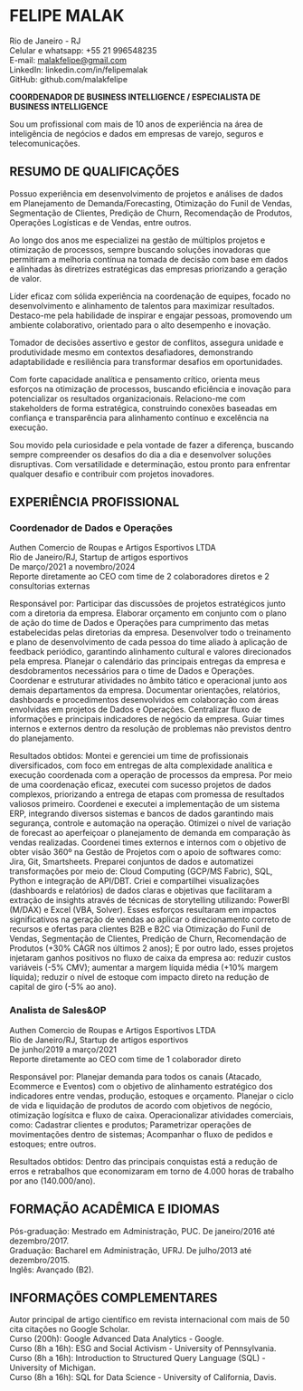 # FELIPE MALAK

Rio de Janeiro - RJ\
Celular e whatsapp: +55 21 996548235\
E-mail: malakfelipe@gmail.com\
LinkedIn: linkedin.com/in/felipemalak\
GitHub: github.com/malakfelipe

**COORDENADOR DE BUSINESS INTELLIGENCE / ESPECIALISTA DE BUSINESS INTELLIGENCE**

Sou um profissional com mais de 10 anos de experiência na área de inteligência de negócios e dados em empresas de varejo, seguros e telecomunicações.

## RESUMO DE QUALIFICAÇÕES

Possuo experiência em desenvolvimento de projetos e análises de dados em Planejamento de Demanda/Forecasting, Otimização do Funil de Vendas, Segmentação de Clientes, Predição de Churn, Recomendação de Produtos, Operações Logísticas e de Vendas, entre outros.

Ao longo dos anos me especializei na gestão de múltiplos projetos e otimização de processos, sempre buscando soluções inovadoras que permitiram a melhoria contínua na tomada de decisão com base em dados e alinhadas às diretrizes estratégicas das empresas priorizando a geração de valor.

Líder eficaz com sólida experiência na coordenação de equipes, focado no desenvolvimento e alinhamento de talentos para maximizar resultados. Destaco-me pela habilidade de inspirar e engajar pessoas, promovendo um ambiente colaborativo, orientado para o alto desempenho e inovação.

Tomador de decisões assertivo e gestor de conflitos, assegura unidade e produtividade mesmo em contextos desafiadores, demonstrando adaptabilidade e resiliência para transformar desafios em oportunidades.

Com forte capacidade analítica e pensamento crítico, orienta meus esforços na otimização de processos, buscando eficiência e inovação para potencializar os resultados organizacionais. Relaciono-me com stakeholders de forma estratégica, construindo conexões baseadas em confiança e transparência para alinhamento contínuo e excelência na execução.

Sou movido pela curiosidade e pela vontade de fazer a diferença, buscando sempre compreender os desafios do dia a dia e desenvolver soluções disruptivas. Com versatilidade e determinação, estou pronto para enfrentar qualquer desafio e contribuir com projetos inovadores.


## EXPERIÊNCIA PROFISSIONAL

### Coordenador de Dados e Operações
Authen Comercio de Roupas e Artigos Esportivos LTDA\
Rio de Janeiro/RJ, Startup de artigos esportivos\
De março/2021 a novembro/2024\
Reporte diretamente ao CEO com time de 2 colaboradores diretos e 2 consultorias externas

Responsável por:
Participar das discussões de projetos estratégicos junto com a diretoria da empresa.
Elaborar orçamento em conjunto com o plano de ação do time de Dados e Operações para cumprimento das metas estabelecidas pelas diretorias da empresa.
Desenvolver todo o treinamento e plano de desenvolvimento de cada pessoa do time aliado à aplicação de feedback periódico, garantindo alinhamento cultural e valores direcionados pela empresa.
Planejar o calendário das principais entregas da empresa e desdobramentos necessários para o time de Dados e Operações.
Coordenar e estruturar atividades no âmbito tático e operacional junto aos demais departamentos da empresa.
Documentar orientações, relatórios, dashboards e procedimentos desenvolvidos em colaboração com áreas envolvidas em projetos de Dados e Operações.
Centralizar fluxo de informações e principais indicadores de negócio da empresa.
Guiar times internos e externos dentro da resolução de problemas não previstos dentro do planejamento.

Resultados obtidos:
Montei e gerenciei um time de profissionais diversificados, com foco em entregas de alta complexidade analítica e execução coordenada com a operação de processos da empresa.
Por meio de uma coordenação eficaz, executei com sucesso projetos de dados complexos, priorizando a entrega de etapas com promessa de resultados valiosos primeiro.
Coordenei e executei a implementação de um sistema ERP, integrando diversos sistemas e bancos de dados garantindo mais segurança, controle e automação na operação.
Otimizei o nível de variação de forecast ao aperfeiçoar o planejamento de demanda em comparação às vendas realizadas.
Coordenei times externos e internos com o objetivo de obter visão 360º na Gestão de Projetos com o apoio de softwares como: Jira, Git, Smartsheets.
Preparei conjuntos de dados e automatizei transformações por meio de: Cloud Computing (GCP/MS Fabric), SQL, Python e integração de API/DBT.
Criei e compartilhei visualizações (dashboards e relatórios) de dados claras e objetivas que facilitaram a extração de insights através de técnicas de storytelling utilizando: PowerBI (M/DAX) e Excel (VBA, Solver).
Esses esforços resultaram em impactos significativos na geração de vendas ao aplicar o direcionamento correto de recursos e ofertas para clientes B2B e B2C via Otimização do Funil de Vendas, Segmentação de Clientes, Predição de Churn, Recomendação de Produtos (+30% CAGR nos últimos 2 anos);
E por outro lado, esses projetos injetaram ganhos positivos no fluxo de caixa da empresa ao: reduzir custos variáveis (-5% CMV); aumentar a margem líquida média (+10% margem líquida); reduzir o nível de estoque com impacto direto na redução de capital de giro (-5% ao ano).

###  Analista de Sales&OP
Authen Comercio de Roupas e Artigos Esportivos LTDA\
Rio de Janeiro/RJ, Startup de artigos esportivos\
De junho/2019 a março/2021\
Reporte diretamente ao CEO com time de 1 colaborador direto

Responsável por:
Planejar demanda para todos os canais (Atacado, Ecommerce e Eventos) com o objetivo de alinhamento estratégico dos indicadores entre vendas, produção, estoques e orçamento.
Planejar o ciclo de vida e liquidação de produtos de acordo com objetivos de negócio, otimização logísitca e fluxo de caixa.
Operacionalizar atividades comerciais, como: Cadastrar clientes e produtos; Parametrizar operações de movimentações dentro de sistemas; Acompanhar o fluxo de pedidos e estoques; entre outros.

Resultados obtidos:
Dentro das principais conquistas está a redução de erros e retrabalhos que economizaram em torno de 4.000 horas de trabalho por ano (140.000/ano).


## FORMAÇÃO ACADÊMICA E IDIOMAS

Pós-graduação: Mestrado em Administração, PUC. De janeiro/2016 até dezembro/2017.\
Graduação: Bacharel em Administração, UFRJ. De julho/2013 até dezembro/2015.\
Inglês: Avançado (B2).


## INFORMAÇÕES COMPLEMENTARES

Autor principal de artigo científico em revista internacional com mais de 50 cita citações no Google Scholar.\
Curso (200h): Google Advanced Data Analytics - Google.\
Curso (8h a 16h): ESG and Social Activism - University of Pennsylvania.\
Curso (8h a 16h): Introduction to Structured Query Language (SQL) - University of Michigan.\
Curso (8h a 16h): SQL for Data Science - University of California, Davis.
